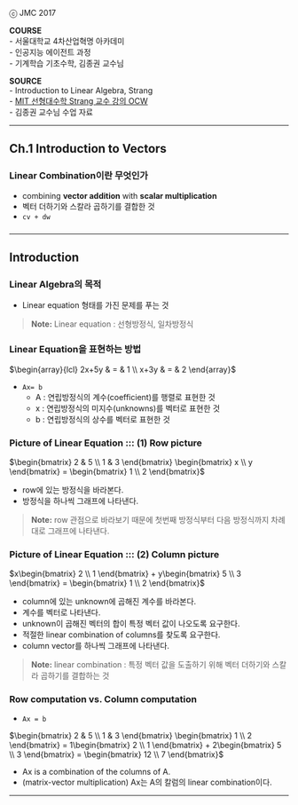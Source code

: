 ⓒ JMC 2017

**COURSE**  
\- 서울대학교 4차산업혁명 아카데미  
\- 인공지능 에이전트 과정  
\- 기계학습 기초수학, 김종권 교수님

**SOURCE**  
\- Introduction to Linear Algebra, Strang  
\- [MIT 선형대수학 Strang 교수 강의 OCW](https://www.youtube.com/playlist?list=PLE7DDD91010BC51F8)  
\- 김종권 교수님 수업 자료

---

## Ch.1 Introduction to Vectors

### Linear Combination이란 무엇인가

+ combining **vector addition** with **scalar multiplication**
+ 벡터 더하기와 스칼라 곱하기를 결합한 것
+ `cv + dw`

###

---

## Introduction

### Linear Algebra의 목적

+ Linear equation 형태를 가진 문제를 푸는 것

> **Note:** Linear equation : 선형방정식, 일차방정식

### Linear Equation을 표현하는 방법

$\begin{array}{lcl} 2x+5y & = & 1 \\ x+3y & = & 2 \end{array}$

+ `Ax= b`
    + A : 연립방정식의 계수(coefficient)를 행렬로 표현한 것
    + x : 연립방정식의 미지수(unknowns)를 벡터로 표현한 것
    + b : 연립방정식의 상수를 벡터로 표현한 것

### Picture of Linear Equation ::: (1) Row picture

$\begin{bmatrix} 2 & 5 \\ 1 & 3 \end{bmatrix} \begin{bmatrix} x \\ y \end{bmatrix} = \begin{bmatrix} 1 \\ 2 \end{bmatrix}$

+ row에 있는 방정식을 바라본다.
+ 방정식을 하나씩 그래프에 나타낸다.

> **Note:** row 관점으로 바라보기 때문에 첫번째 방정식부터 다음 방정식까지 차례대로 그래프에 나타낸다.

### Picture of Linear Equation ::: (2) Column picture

$x\begin{bmatrix} 2 \\ 1 \end{bmatrix} + y\begin{bmatrix} 5 \\ 3 \end{bmatrix} = \begin{bmatrix} 1 \\ 2 \end{bmatrix}$

+ column에 있는 unknown에 곱해진 계수를 바라본다.
+ 계수를 벡터로 나타낸다.
+ unknown이 곱해진 벡터의 합이 특정 벡터 값이 나오도록 요구한다.
+ 적절한 linear combination of columns를 찾도록 요구한다.
+ column vector를 하나씩 그래프에 나타낸다.

> **Note:** linear combination : 특정 벡터 값을 도출하기 위해 벡터 더하기와 스칼라 곱하기를 결합하는 것

### Row computation vs. Column computation

+ `Ax = b`

$\begin{bmatrix} 2 & 5 \\ 1 & 3 \end{bmatrix} \begin{bmatrix} 1 \\ 2 \end{bmatrix} =  1\begin{bmatrix} 2 \\ 1 \end{bmatrix} + 2\begin{bmatrix} 5 \\ 3 \end{bmatrix} = \begin{bmatrix} 12 \\ 7 \end{bmatrix}$

+ Ax is a combination of the columns of A.
+ (matrix-vector multiplication) Ax는 A의 칼럼의 linear combination이다.

---
